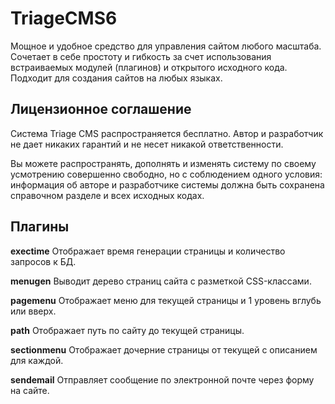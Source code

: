 # TriageCMS6
Мощное и удобное средство для управления сайтом любого масштаба. Сочетает в себе простоту и гибкость за счет использования встраиваемых модулей (плагинов) и открытого исходного кода. Подходит для создания сайтов на любых языках.

## Лицензионное соглашение

Система Triage CMS распространяется бесплатно.
Автор и разработчик не дает никаких гарантий и не несет никакой ответственности.

Вы можете распространять, дополнять и изменять систему по своему усмотрению совершенно свободно, но с соблюдением одного условия: информация об авторе и разработчике системы должна быть сохранена справочном разделе и всех исходных кодах.

## Плагины

**exectime** Отображает время генерации страницы и количество запросов к БД.

**menugen** Выводит дерево страниц сайта с разметкой CSS-классами.

**pagemenu** Отображает меню для текущей страницы и 1 уровень вглубь или вверх.

**path** Отображает путь по сайту до текущей страницы.

**sectionmenu** Отображает дочерние страницы от текущей с описанием для каждой.

**sendemail** Отправляет сообщение по электронной почте через форму на сайте.
